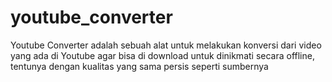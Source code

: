 # youtube_converter
Youtube Converter adalah sebuah alat untuk melakukan konversi dari video yang ada di Youtube agar bisa di download untuk dinikmati secara offline, tentunya dengan kualitas yang sama persis seperti sumbernya
